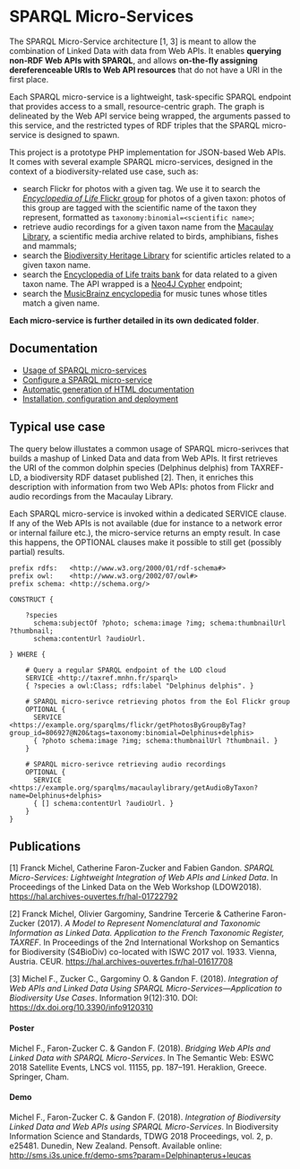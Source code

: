 # SPARQL Micro-Services

The SPARQL Micro-Service architecture [1, 3] is meant to allow the combination of Linked Data with data from Web APIs. It enables **querying non-RDF Web APIs with SPARQL**, and allows **on-the-fly assigning dereferenceable URIs to Web API resources** that do not have a URI in the first place.

Each SPARQL micro-service is a lightweight, task-specific SPARQL endpoint that provides access to a small, resource-centric graph. The graph is delineated by the Web API service being wrapped, the arguments passed to this service, and the restricted types of RDF triples that the SPARQL micro-service is designed to spawn.


This project is a prototype PHP implementation for JSON-based Web APIs. It comes with several example SPARQL micro-services, designed in the context of a biodiversity-related use case, such as:
- search Flickr for photos with a given tag. We use it to search the [*Encyclopedia of Life* Flickr group](https://www.flickr.com/groups/806927@N20) for photos of a given taxon: photos of this group are tagged with the scientific name of the taxon they represent, formatted as ```taxonomy:binomial=<scientific name>```;
- retrieve audio recordings for a given taxon name from the [Macaulay Library](https://www.macaulaylibrary.org/), a scientific media archive related to birds, amphibians, fishes and mammals;
- search the [Biodiversity Heritage Library](https://www.biodiversitylibrary.org/) for scientific articles related to a given taxon name.
- search the [Encyclopedia of Life traits bank](http://eol.org/traitbank) for data related to a given taxon name. The API wrapped is a [Neo4J Cypher](https://neo4j.com/docs/cypher-manual/current/) endpoint;
- search the [MusicBrainz encyclopedia](https://musicbrainz.org/) for music tunes whose titles match a given name.

**Each micro-service is further detailed in its own dedicated folder**.

## Documentation

- [Usage of SPARQL micro-services](/doc/01-usage.md)
- [Configure a SPARQL micro-service](/doc/02-config.md)
- [Automatic generation of HTML documentation](/doc/03-html-doc.md)
- [Installation, configuration and deployment](/doc/04-install.md)

## Typical use case

The query below illustates a common usage of SPARQL micro-serivces that builds a mashup of Linked Data and data from Web APIs.
It first retrieves the URI of the common dolphin species (Delphinus delphis) from TAXREF-LD, a biodiversity RDF dataset published [2]. Then, it enriches this description with information from two Web APIs: photos from Flickr and audio recordings from the Macaulay Library.

Each SPARQL micro-service is invoked within a dedicated SERVICE clause. If any of the Web APIs is not available (due for instance to a network error or internal failure etc.), the micro-service returns an empty result. In case this happens, the OPTIONAL clauses make it possible to still get (possibly partial) results.

```sparql
prefix rdfs:   <http://www.w3.org/2000/01/rdf-schema#>
prefix owl:    <http://www.w3.org/2002/07/owl#>
prefix schema: <http://schema.org/>

CONSTRUCT {

    ?species
      schema:subjectOf ?photo; schema:image ?img; schema:thumbnailUrl ?thumbnail;
      schema:contentUrl ?audioUrl.
      
} WHERE {

    # Query a regular SPARQL endpoint of the LOD cloud
    SERVICE <http://taxref.mnhn.fr/sparql>
    { ?species a owl:Class; rdfs:label "Delphinus delphis". }
    
    # SPARQL micro-serivce retrieving photos from the Eol Flickr group
    OPTIONAL {
      SERVICE <https://example.org/sparqlms/flickr/getPhotosByGroupByTag?group_id=806927@N20&tags=taxonomy:binomial=Delphinus+delphis>
      { ?photo schema:image ?img; schema:thumbnailUrl ?thumbnail. }
    }

    # SPARQL micro-serivce retrieving audio recordings
    OPTIONAL {
      SERVICE <https://example.org/sparqlms/macaulaylibrary/getAudioByTaxon?name=Delphinus+delphis>
      { [] schema:contentUrl ?audioUrl. }
    }
}
```

## Publications

[1] Franck Michel, Catherine Faron-Zucker and Fabien Gandon. *SPARQL Micro-Services: Lightweight Integration of Web APIs and Linked Data*. In Proceedings of the Linked Data on the Web Workshop (LDOW2018). https://hal.archives-ouvertes.fr/hal-01722792

[2] Franck Michel, Olivier Gargominy, Sandrine Tercerie & Catherine Faron-Zucker (2017). *A Model to Represent Nomenclatural and Taxonomic Information as Linked Data. Application to the French Taxonomic Register, TAXREF*. In Proceedings of the 2nd International Workshop on Semantics for Biodiversity (S4BioDiv) co-located with ISWC 2017 vol. 1933. Vienna, Austria. CEUR. https://hal.archives-ouvertes.fr/hal-01617708

[3] Michel F., Zucker C., Gargominy O. & Gandon F. (2018). *Integration of Web APIs and Linked Data Using SPARQL Micro-Services—Application to Biodiversity Use Cases*. Information 9(12):310. DOI: https://dx.doi.org/10.3390/info9120310

#### Poster

Michel F., Faron-Zucker C. & Gandon F. (2018). *Bridging Web APIs and Linked Data with SPARQL Micro-Services*. In The Semantic Web: ESWC 2018 Satellite Events, LNCS vol. 11155, pp. 187–191. Heraklion, Greece. Springer, Cham.

#### Demo

Michel F., Faron-Zucker C. & Gandon F. (2018). *Integration of Biodiversity Linked Data and Web APIs using SPARQL Micro-Services*. In Biodiversity Information Science and Standards, TDWG 2018 Proceedings, vol. 2, p. e25481. Dunedin, New Zealand. Pensoft. Available online: http://sms.i3s.unice.fr/demo-sms?param=Delphinapterus+leucas
